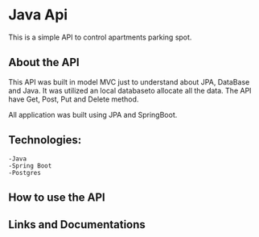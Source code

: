 # Java Api

This is a simple API to control apartments parking spot. 

## About the API

This API was built in model MVC just to understand about JPA, DataBase and Java. It was utilized an local databaseto allocate all the data.
The API have Get, Post, Put and Delete method. 

All application was built using JPA and SpringBoot.

## Technologies:

  `-Java`<br>
  `-Spring Boot`<br>
  `-Postgres`<br>

## How to use the API



## Links and Documentations


